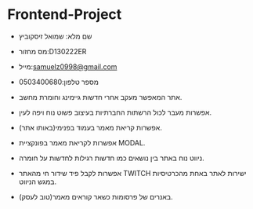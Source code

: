 # Frontend-Project
- שם מלא: שמואל זיסקוביץ 
- מס מחזור:D130222ER
- מייל:samuelz0998@gmail.com  
- מספר טלפון:0503400680

- אתר המאפשר מעקב אחרי חדשות גיימינג וחומרת מחשב.
- אפשרות מעבר לכול הרשתות החברתיות בעיצוב פשוט נוח ויפה לעין.
- אפשרות קריאת מאמר בעמוד בפנימי(באותו אתר).
- אפשרות לקריאת מאמר בפונקציית MODAL.
- ניווט נוח באתר בין נושאים כמו חדשות רגילות לחדשות על חומרה. 
- אפשרות לקבל פיד שידור חי מהאתר TWITCH ישירות לאתר באחת מהכרטיסיות במגש הניווט.
- באנרים של פרסומות כשאר קוראים מאמר(טוב לעסק).
